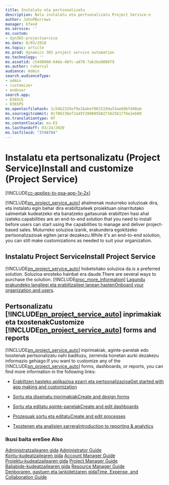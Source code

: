 ```yaml
---
title: Instalatu eta pertsonalizatu
description: Nola instalatu eta pertsonalizatu Project Service-n
author: JohnPBurrows
manager: kfend
ms.service: ''
ms.custom:
- dyn365-projectservice
ms.date: 8/03/2018
ms.topic: article
ms.prod: dynamics 365 project service automation
ms.technology: ''
ms.assetid: c54d080d-64da-48fc-ad70-7ab1ba988079
ms.author: ruhercul
audience: Admin
search.audienceType:
- admin
- customizer
- enduser
search.app:
- D365CE
- D365PS
ms.openlocfilehash: 1c54b2335ef9a1babef061519da53ae68bfd48ab
ms.sourcegitcommit: 8c786230ef2a497280885b827162561776e2eb00
ms.translationtype: HT
ms.contentlocale: eu-ES
ms.lasthandoff: 03/24/2020
ms.locfileid: "3748784"
---
```

# <a name="install-and-customize-project-service"></a><span data-ttu-id="c55fa-103">Instalatu eta pertsonalizatu (Project Service)</span><span class="sxs-lookup"><span data-stu-id="c55fa-103">Install and customize (Project Service)</span></span>

[!INCLUDE[cc-applies-to-psa-app-1x-2x](../includes/cc-applies-to-psa-app-1x-2x.md)]

[!INCLUDE[pn_project_service_auto](../includes/pn-project-service-auto.md)] <span data-ttu-id="c55fa-104">ahalmenak muturreko soluzioak dira, eta instalatu egin behar dira erabiltzaileek proiektuan oinarritutako salmentak kudeatzeko eta banatzeko gaitasunak erabiltzen hasi ahal izateko.</span><span class="sxs-lookup"><span data-stu-id="c55fa-104">capabilities are an end-to-end solution that you need to install before users can start using the capabilities to manage and deliver project-based sales.</span></span> <span data-ttu-id="c55fa-105">Muturreko soluzioa izanik, erakundera egokitzeko pertsonalizazioak egiten jarrai dezakezu.</span><span class="sxs-lookup"><span data-stu-id="c55fa-105">While it's an end-to-end solution, you can still make customizations as needed to suit your organization.</span></span>  
<!-- TODO: I expect to find the information on how to get and install this here. Please find that and add it here. Same for Project Service.--> 
  
## <a name="install-project-service"></a><span data-ttu-id="c55fa-106">Instalatu Project Service</span><span class="sxs-lookup"><span data-stu-id="c55fa-106">Install Project Service</span></span>  
 [!INCLUDE[pn_project_service_auto](../includes/pn-project-service-auto.md)] <span data-ttu-id="c55fa-107">hobetsitako soluzioa da.</span><span class="sxs-lookup"><span data-stu-id="c55fa-107">is a preferred solution.</span></span> <span data-ttu-id="c55fa-108">Soluzioa erosteko hainbat era daude.</span><span class="sxs-lookup"><span data-stu-id="c55fa-108">There are several ways to purchase the solution.</span></span> [!INCLUDE[proc_more_information](../includes/proc-more-information.md)] <span data-ttu-id="c55fa-109">[Lagundu erakundeko langileei eta erabiltzaileei lanean hasten](../admin/onboard-your-organization-and-users-to-dynamics-365-online.md)</span><span class="sxs-lookup"><span data-stu-id="c55fa-109">[Onboard your organization and users](../admin/onboard-your-organization-and-users-to-dynamics-365-online.md).</span></span>  
  
## <a name="customize-pn_project_service_auto-forms-and-reports"></a><span data-ttu-id="c55fa-110">Pertsonalizatu [!INCLUDE[pn_project_service_auto](../includes/pn-project-service-auto.md)] inprimakiak eta txostenak</span><span class="sxs-lookup"><span data-stu-id="c55fa-110">Customize [!INCLUDE[pn_project_service_auto](../includes/pn-project-service-auto.md)] forms and reports</span></span>  
 <span data-ttu-id="c55fa-111">[!INCLUDE[pn_project_service_auto](../includes/pn-project-service-auto.md)] inprimakiak, aginte-panelak edo txostenak pertsonalizatu nahi badituzu, zerrenda honetan aurki dezakezu informazio gehiago:</span><span class="sxs-lookup"><span data-stu-id="c55fa-111">If you want to customize any of the [!INCLUDE[pn_project_service_auto](../includes/pn-project-service-auto.md)] forms, dashboards, or reports, you can find more information in the following links:</span></span>  
  
- [<span data-ttu-id="c55fa-112">Erabiltzen hasteko aplikazioa ezarri eta pertsonalizazioa</span><span class="sxs-lookup"><span data-stu-id="c55fa-112">Get started with app making and customization</span></span>](../customize/getting-started-customization.md)  
  
- [<span data-ttu-id="c55fa-113">Sortu eta diseinatu inprimakiak</span><span class="sxs-lookup"><span data-stu-id="c55fa-113">Create and design forms</span></span>](../customize/create-design-forms.md)  
  
- [<span data-ttu-id="c55fa-114">Sortu eta editatu aginte-panelak</span><span class="sxs-lookup"><span data-stu-id="c55fa-114">Create and edit dashboards</span></span>](../customize/create-edit-dashboards.md)  
  
- [<span data-ttu-id="c55fa-115">Prozesuak sortu eta editatu</span><span class="sxs-lookup"><span data-stu-id="c55fa-115">Create and edit processes</span></span>](../customize/guide-staff-through-common-tasks-processes.md)  
  
- [<span data-ttu-id="c55fa-116">Txostenen eta analisien sarrera</span><span class="sxs-lookup"><span data-stu-id="c55fa-116">Introduction to reporting & analytics</span></span>](../analytics/reporting-analytics-with-dynamics-365.md)  
  
### <a name="see-also"></a><span data-ttu-id="c55fa-117">Ikusi baita ere</span><span class="sxs-lookup"><span data-stu-id="c55fa-117">See Also</span></span>  
 <span data-ttu-id="c55fa-118">[Administratzailearen gida](../project-service/admin-guide.md) </span><span class="sxs-lookup"><span data-stu-id="c55fa-118">[Administrator Guide](../project-service/admin-guide.md) </span></span>  
 <span data-ttu-id="c55fa-119">[Kontu-kudeatzailearen gida](../project-service/account-manager-guide.md) </span><span class="sxs-lookup"><span data-stu-id="c55fa-119">[Account Manager Guide](../project-service/account-manager-guide.md) </span></span>  
 <span data-ttu-id="c55fa-120">[Proiektu-kudeatzailearen gida](../project-service/project-manager-guide.md) </span><span class="sxs-lookup"><span data-stu-id="c55fa-120">[Project Manager Guide](../project-service/project-manager-guide.md) </span></span>  
 <span data-ttu-id="c55fa-121">[Baliabide-kudeatzailearen gida](../project-service/resource-manager-guide.md) </span><span class="sxs-lookup"><span data-stu-id="c55fa-121">[Resource Manager Guide](../project-service/resource-manager-guide.md) </span></span>  
 [<span data-ttu-id="c55fa-122">Denboraren, gastuen eta lankidetzaren gida</span><span class="sxs-lookup"><span data-stu-id="c55fa-122">Time, Expense, and Collaboration Guide</span></span>](../project-service/time-expense-collaboration-guide.md)
